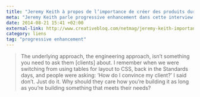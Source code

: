 ```yaml
---
title: "Jeremy Keith à propos de l’importance de créer des produits durables"
meta: "Jeremy Keith parle progressive enhancement dans cette interview au magazine .net"
date: 2014-08-21 15:41 +02:00
external-link: http://www.creativebloq.com/netmag/jeremy-keith-importance-creating-products-last-81412705
category: liens
tag: "progressive enhancement"
---
```


<blockquote>
<p lang="en">The underlying approach, the engineering approach, isn’t something you need to ask them [clients] about. I remember when we were switching from using tables for layout to CSS, back in the Standards days, and people were asking: ‘How do I convince my client?’ I said don’t. Just do it. Why should they care how you’re building it as long as you’re building something that meets their needs?</p>
</blockquote>
